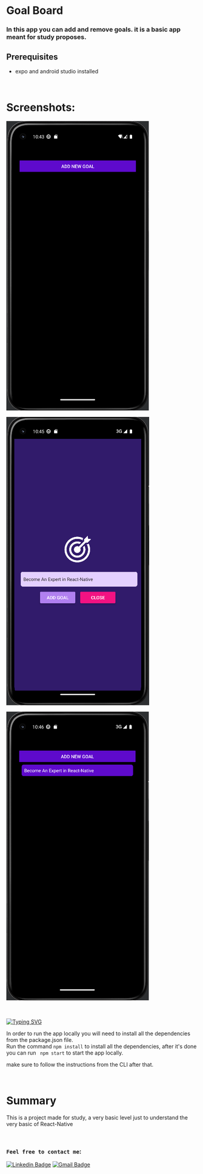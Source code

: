 # Goal Board
### In this app you can add and remove goals. it is a basic app meant for study proposes.

## Prerequisites
* expo and android studio installed

<br>

# Screenshots:
![plot](./screenshots/screenshot1.png) 

![plot](./screenshots/screenshot2.png) 

![plot](./screenshots/screenshot3.png) 


<br>


[![Typing SVG](https://readme-typing-svg.demolab.com?font=Roboto&weight=900&size=24&duration=100&pause=2000&color=28FF2D&repeat=false&width=500&height=34&lines=Deployment)](https://git.io/typing-svg)

In order to run the app locally you will need to install all the dependencies from the package.json file.  
Run the command ``` npm install ``` to install all the dependencies, after it's done you can run ``` npm start``` to start the app locally. 


make sure to follow the instructions from the CLI after that.


<br>


# Summary
This is a project made for study, a very basic level just to understand the very basic of React-Native

<br>

### `Feel free to contact me`:


[![Linkedin Badge](https://img.shields.io/badge/-Elad%20Harel-blue?style=flat-square&logo=Linkedin&logoColor=white&link&=https://www.linkedin.com/in/elad-harel-06ab61183/)](https://www.linkedin.com/in/elad-harel-06ab61183/)
[![Gmail Badge](https://img.shields.io/badge/-Eladjmc88@gmail.com-c14438?style=flat-square&logo=Gmail&logoColor=white&link=mailto:Eladjmc88@gmail.com)](mailto:benben95939@gmail.com)
